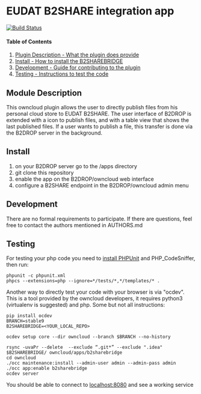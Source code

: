 # EUDAT B2SHARE integration app

[![Build Status](https://travis-ci.org/EUDAT-B2DROP/b2sharebridge.svg?branch=master)](https://travis-ci.org/EUDAT-B2DROP/b2sharebridge)

#### Table of Contents

1. [Plugin Description - What the plugin does provide](#module-description)
2. [Install - How to install the B2SHAREBRIDGE](#install)
3. [Development - Guide for contributing to the plugin](#development)
4. [Testing - Instructions to test the code](#testing)


## Module Description

This owncloud plugin allows the user to directly publish files from his personal cloud store to EUDAT B2SHARE.
The user interface of B2DROP is extended with a icon to publish files, and with a table view that shows the last published files.
If a user wants to publish a file, this transfer is done via the B2DROP server in the background.

## Install

1. on your B2DROP server go to the <owncloud>/apps directory
2. git clone this repository
3. enable the app on the B2DROP/owncloud web interface
4. configure a B2SHARE endpoint in the B2DROP/owncloud admin menu

## Development

There are no formal requirements to participate. If there are questions, feel free to contact the authors mentioned in AUTHORS.md

## Testing

For testing your php code you need to [install PHPUnit](http://phpunit.de/getting-started.html) and PHP_CodeSniffer, then run:

    phpunit -c phpunit.xml
    phpcs --extensions=php --ignore=*/tests/*,*/templates/* .

Another way to directly test your code with your browser is via "ocdev". This is a tool provided by the owncloud developers, it requires python3 (virtualenv is suggested) and php. Some but not all instructions:

```
pip install ocdev
BRANCH=stable9
B2SHAREBRIDGE=<YOUR_LOCAL_REPO>

ocdev setup core --dir owncloud --branch $BRANCH --no-history

rsync -uvaPr --delete  --exclude “.git*” --exclude ".idea" $B2SHAREBRIDGE/ owncloud/apps/b2sharebridge
cd owncloud
./occ maintenance:install --admin-user admin --admin-pass admin
./occ app:enable b2sharebridge
ocdev server
```

You should be able to connect to [localhost:8080](http://localhost:8080) and see a working service
